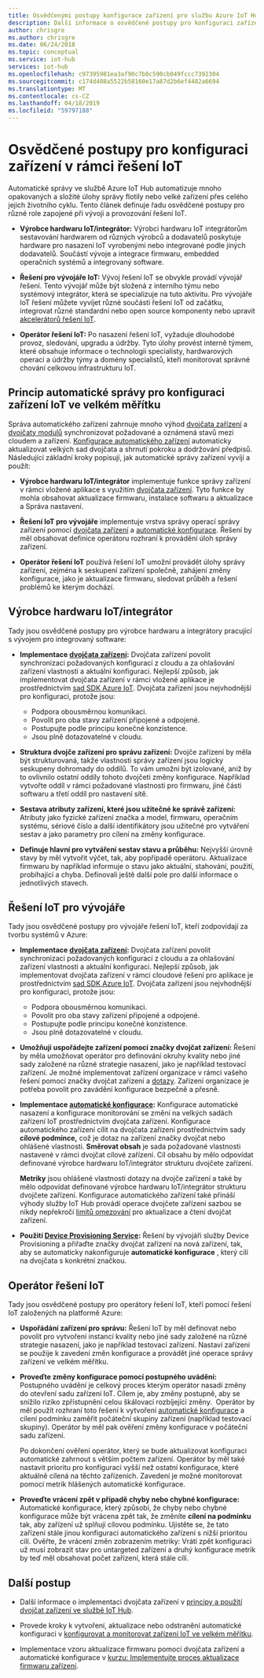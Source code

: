 ```yaml
---
title: Osvědčenými postupy konfigurace zařízení pro službu Azure IoT Hub | Dokumentace Microsoftu
description: Další informace o osvědčené postupy pro konfiguraci zařízení IoT ve velkém měřítku
author: chrisgre
ms.author: chrisgre
ms.date: 06/24/2018
ms.topic: conceptual
ms.service: iot-hub
services: iot-hub
ms.openlocfilehash: c97395981ea3af90c7b0c590cb049fccc7392304
ms.sourcegitcommit: c174d408a5522b58160e17a87d2b6ef4482a6694
ms.translationtype: MT
ms.contentlocale: cs-CZ
ms.lasthandoff: 04/18/2019
ms.locfileid: "59797188"
---
```

# <a name="best-practices-for-device-configuration-within-an-iot-solution"></a>Osvědčené postupy pro konfiguraci zařízení v rámci řešení IoT

Automatické správy ve službě Azure IoT Hub automatizuje mnoho opakovaných a složité úlohy správy flotily nebo velké zařízení přes celého jejich životního cyklu. Tento článek definuje řadu osvědčené postupy pro různé role zapojené při vývoji a provozování řešení IoT.

* **Výrobce hardwaru IoT/integrátor:** Výrobci hardwaru IoT integrátorům sestavování hardwarem od různých výrobců a dodavatelů poskytuje hardware pro nasazení IoT vyrobenými nebo integrované podle jiných dodavatelů. Součástí vývoje a integrace firmwaru, embedded operačních systémů a integrovaný software.

* **Řešení pro vývojáře IoT:** Vývoj řešení IoT se obvykle provádí vývojář řešení. Tento vývojář může být složená z interního týmu nebo systémový integrátor, která se specializuje na tuto aktivitu. Pro vývojáře IoT řešení můžete vyvíjet různé součásti řešení IoT od začátku, integrovat různé standardní nebo open source komponenty nebo upravit [akcelerátorů řešení IoT](/azure/iot-accelerators/).

* **Operátor řešení IoT:** Po nasazení řešení IoT, vyžaduje dlouhodobé provoz, sledování, upgradu a údržby. Tyto úlohy provést interně týmem, které obsahuje informace o technologii specialisty, hardwarových operací a údržby týmy a domény specialistů, kteří monitorovat správné chování celkovou infrastrukturu IoT.

## <a name="understand-automatic-device-management-for-configuring-iot-devices-at-scale"></a>Princip automatické správy pro konfiguraci zařízení IoT ve velkém měřítku

Správa automatického zařízení zahrnuje mnoho výhod [dvojčata zařízení](iot-hub-devguide-device-twins.md) a [dvojčaty modulů](iot-hub-devguide-module-twins.md) synchronizovat požadované a oznámená stavů mezi cloudem a zařízení. [Konfigurace automatického zařízení](iot-hub-auto-device-config.md) automaticky aktualizovat velkých sad dvojčata a shrnutí pokroku a dodržování předpisů. Následující základní kroky popisují, jak automatické správy zařízení vyvíjí a použít:

* **Výrobce hardwaru IoT/integrátor** implementuje funkce správy zařízení v rámci vložené aplikace s využitím [dvojčata zařízení](iot-hub-devguide-device-twins.md). Tyto funkce by mohla obsahovat aktualizace firmwaru, instalace softwaru a aktualizace a Správa nastavení.

* **Řešení IoT pro vývojáře** implementuje vrstva správy operací správy zařízení pomocí [dvojčata zařízení](iot-hub-devguide-device-twins.md) a [automatické konfigurace](iot-hub-auto-device-config.md). Řešení by měl obsahovat definice operátoru rozhraní k provádění úloh správy zařízení.

* **Operátor řešení IoT** používá řešení IoT umožní provádět úlohy správy zařízení, zejména k seskupení zařízení společně, zahájení změny konfigurace, jako je aktualizace firmwaru, sledovat průběh a řešení problémů ke kterým dochází.

## <a name="iot-hardware-manufacturerintegrator"></a>Výrobce hardwaru IoT/integrátor

Tady jsou osvědčené postupy pro výrobce hardwaru a integrátory pracující s vývojem pro integrovaný software:

* **Implementace [dvojčata zařízení](iot-hub-devguide-device-twins.md):** Dvojčata zařízení povolit synchronizaci požadovaných konfigurací z cloudu a za ohlašování zařízení vlastnosti a aktuální konfiguraci. Nejlepší způsob, jak implementovat dvojčata zařízení v rámci vložené aplikace je prostřednictvím [sad SDK Azure IoT](https://github.com/Azure/azure-iot-sdks). Dvojčata zařízení jsou nejvhodnější pro konfiguraci, protože jsou:

    * Podpora obousměrnou komunikaci.
    * Povolit pro oba stavy zařízení připojené a odpojené.
    * Postupujte podle principu konečné konzistence.
    * Jsou plně dotazovatelné v cloudu.

* **Struktura dvojče zařízení pro správu zařízení:** Dvojče zařízení by měla být strukturovaná, takže vlastnosti správy zařízení jsou logicky seskupeny dohromady do oddílů. To vám umožní být izolované, aniž by to ovlivnilo ostatní oddíly tohoto dvojčeti změny konfigurace. Například vytvořte oddíl v rámci požadované vlastnosti pro firmwaru, jiné části softwaru a třetí oddíl pro nastavení sítě. 

* **Sestava atributy zařízení, které jsou užitečné ke správě zařízení:** Atributy jako fyzické zařízení značka a model, firmwaru, operačním systému, sériové číslo a další identifikátory jsou užitečné pro vytváření sestav a jako parametry pro cílení na změny konfigurace.

* **Definuje hlavní pro vytváření sestav stavu a průběhu:** Nejvyšší úrovně stavy by měl vytvořit výčet, tak, aby popřípadě operátoru. Aktualizace firmwaru by například informuje o stavu jako aktuální, stahování, použití, probíhající a chyba. Definovali ještě další pole pro další informace o jednotlivých stavech.

## <a name="iot-solution-developer"></a>Řešení IoT pro vývojáře

Tady jsou osvědčené postupy pro vývojáře řešení IoT, kteří zodpovídají za tvorbu systémů v Azure:

* **Implementace [dvojčata zařízení](iot-hub-devguide-device-twins.md):** Dvojčata zařízení povolit synchronizaci požadovaných konfigurací z cloudu a za ohlašování zařízení vlastnosti a aktuální konfiguraci. Nejlepší způsob, jak implementovat dvojčata zařízení v rámci cloudové řešení pro aplikace je prostřednictvím [sad SDK Azure IoT](https://github.com/Azure/azure-iot-sdks). Dvojčata zařízení jsou nejvhodnější pro konfiguraci, protože jsou:

    * Podpora obousměrnou komunikaci.
    * Povolit pro oba stavy zařízení připojené a odpojené.
    * Postupujte podle principu konečné konzistence.
    * Jsou plně dotazovatelné v cloudu.

* **Umožňují uspořádejte zařízení pomocí značky dvojčat zařízení:** Řešení by měla umožňovat operátor pro definování okruhy kvality nebo jiné sady založené na různé strategie nasazení, jako je například testovací zařízení. Je možné implementovat zařízení organizace v rámci vašeho řešení pomocí značky dvojčat zařízení a [dotazy](iot-hub-devguide-query-language.md). Zařízení organizace je potřeba povolit pro zavádění konfigurace bezpečně a přesně.

* **Implementace [automatické konfigurace](iot-hub-auto-device-config.md):** Konfigurace automatické nasazení a konfigurace monitorování se změní na velkých sadách zařízení IoT prostřednictvím dvojčata zařízení. Konfigurace automatického zařízení cílit na dvojčata zařízení prostřednictvím sady **cílové podmínce,** což je dotaz na zařízení značky dvojčat nebo ohlášené vlastnosti. **Směrovat obsah** je sada požadované vlastnosti nastavené v rámci dvojčat cílové zařízení. Cíl obsahu by mělo odpovídat definované výrobce hardwaru IoT/integrátor strukturu dvojčete zařízení.

   **Metriky** jsou ohlášené vlastnosti dotazy na dvojče zařízení a také by mělo odpovídat definované výrobce hardwaru IoT/integrátor strukturu dvojčete zařízení. Konfigurace automatického zařízení také přináší výhody služby IoT Hub provádí operace dvojčete zařízení sazbou se nikdy nepřekročí [limitů omezování](iot-hub-devguide-quotas-throttling.md) pro aktualizace a čtení dvojčat zařízení.

* **Použití [Device Provisioning Service](../iot-dps/how-to-manage-enrollments.md):** Řešení by vývojáři služby Device Provisioning a přiřaďte značky dvojčat zařízení na nová zařízení, tak, aby se automaticky nakonfiguruje **automatické konfigurace** , který cílí na dvojčata s konkrétní značkou. 

## <a name="iot-solution-operator"></a>Operátor řešení IoT

Tady jsou osvědčené postupy pro operátory řešení IoT, kteří pomocí řešení IoT založených na platformě Azure:

* **Uspořádání zařízení pro správu:** Řešení IoT by měl definovat nebo povolit pro vytvoření instancí kvality nebo jiné sady založené na různé strategie nasazení, jako je například testovací zařízení. Nastaví zařízení se použije k zavedení změn konfigurace a provádět jiné operace správy zařízení ve velkém měřítku.

* **Proveďte změny konfigurace pomocí postupného uvádění:**  Postupného uvádění je celkový proces kterým operátor nasadí změny do otevření sadu zařízení IoT. Cílem je, aby změny postupně, aby se snížilo riziko zpřístupnění celou škálovací rozbíjející změny.  Operátor by měl použít rozhraní toto řešení k vytvoření [automatické konfigurace](iot-hub-auto-device-config.md) a cílení podmínku zaměřit počáteční skupiny zařízení (například testovací skupiny). Operátor by měl pak ověření změny konfigurace v počáteční sadu zařízení.

   Po dokončení ověření operátor, který se bude aktualizovat konfiguraci automatické zahrnout s větším počtem zařízení. Operátor by měl také nastavit prioritu pro konfiguraci vyšší než ostatní konfigurace, které aktuálně cílená na těchto zařízeních. Zavedení je možné monitorovat pomocí metrik hlášených automatické konfigurace.

* **Proveďte vrácení zpět v případě chyby nebo chybné konfigurace:**  Automatické konfigurace, který způsobí, že chyby nebo chybné konfigurace může být vrácena zpět tak, že změníte **cílení na podmínku** tak, aby zařízení už splňují cílovou podmínku. Ujistěte se, že tato zařízení stále jinou konfiguraci automatického zařízení s nižší prioritou cílí. Ověřte, že vrácení změn zobrazením metriky: Vrátí zpět konfiguraci už musí zobrazit stav pro untargeted zařízení a druhý konfigurace metrik by teď měl obsahovat počet zařízení, která stále cílí.

## <a name="next-steps"></a>Další postup

* Další informace o implementaci dvojčata zařízení v [principy a použití dvojčat zařízení ve službě IoT Hub](iot-hub-devguide-device-twins.md).

* Provede kroky k vytvoření, aktualizace nebo odstranění automatické konfiguraci v [konfigurovat a monitorovat zařízení IoT ve velkém měřítku](iot-hub-auto-device-config.md).

* Implementace vzoru aktualizace firmwaru pomocí dvojčata zařízení a automatické konfigurace v [kurzu: Implementujte proces aktualizace firmwaru zařízení](tutorial-firmware-update.md).
